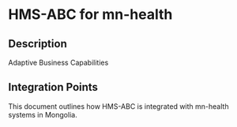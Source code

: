 # HMS-ABC for mn-health

## Description

Adaptive Business Capabilities

## Integration Points

This document outlines how HMS-ABC is integrated with mn-health systems in Mongolia.
